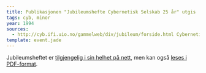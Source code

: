 ```yaml
---
title: Publikasjonen "Jubileumshefte Cybernetisk Selskab 25 år" utgis
tags: cyb, minor
year: 1994
sources:
  - http://cyb.ifi.uio.no/gammelweb/div/jubileum/forside.html Cybernetisk Selskab 25 års-jubileumshefte - Forside
template: event.jade
---
```


Jubileumsheftet er [tilgjengelig i sin helhet på nett](http://cyb.ifi.uio.no/gammelweb/div/jubileum/forside.html), men kan også [leses i PDF-format](./cyb25-heftet.pdf).
